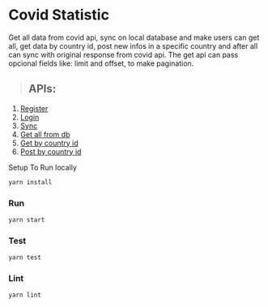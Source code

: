 # **Covid Statistic**

Get all data from covid api, sync on local database and make users can get all, get data by country id, post new infos in a specific country and after all can sync with original response from covid api. The get api can pass opcional fields like: limit and offset, to make pagination.

> ## APIs:

1. [Register](./requirements/signup.md)
1. [Login](./requirements/login.md)
1. [Sync](./requirements/sync.md)
1. [Get all from db](./requirements/get-all.md)
1. [Get by country id](./requirements/get-by-country.md)
1. [Post by country id](./requirements/add-by-country.md)

Setup To Run locally

```js
yarn install
```

### Run 

```js
yarn start
```

### Test

```js
yarn test
```

### Lint

```js
yarn lint
```
